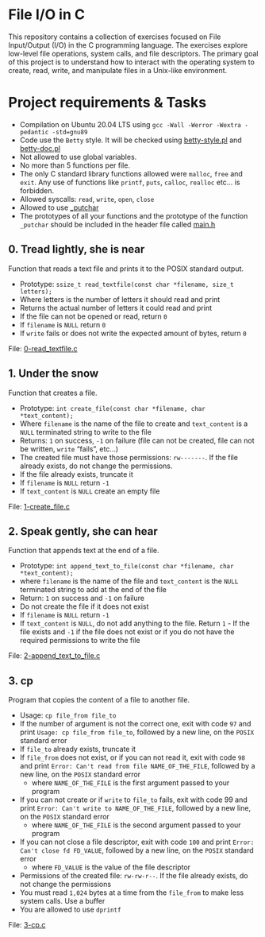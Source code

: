 # File I/O in C

This repository contains a collection of exercises focused on File Input/Output (I/O) in the C programming language. The exercises explore low-level file operations, system calls, and file descriptors. The primary goal of this project is to understand how to interact with the operating system to create, read, write, and manipulate files in a Unix-like environment.


# Project requirements & Tasks

- Compilation on Ubuntu 20.04 LTS using `gcc -Wall -Werror -Wextra -pedantic -std=gnu89`
- Code use the `Betty` style. It will be checked using [betty-style.pl](https://github.com/hs-hq/Betty/blob/master/betty-style.pl) and [betty-doc.pl](https://github.com/hs-hq/Betty/blob/master/betty-doc.pl)
- Not allowed to use global variables.
- No more than 5 functions per file.
- The only C standard library functions allowed were `malloc`, `free` and `exit`. Any use of functions like `printf`, `puts`, `calloc`, `realloc` etc… is forbidden.
- Allowed syscalls: `read`, `write`, `open`, `close`
- Allowed to use [_putchar](https://github.com/hs-hq/_putchar.c/blob/master/_putchar.c)
- The prototypes of all your functions and the prototype of the function `_putchar` should be included in the header file called [main.h](https://github.com/pablonudel/holbertonschool-low_level_programming/blob/main/file_io/main.h)

## 0. Tread lightly, she is near
Function that reads a text file and prints it to the POSIX standard output.

- Prototype: `ssize_t read_textfile(const char *filename, size_t letters);`
- Where letters is the number of letters it should read and print
- Returns the actual number of letters it could read and print
- If the file can not be opened or read, return `0`
- If `filename` is `NULL` return `0`
- If `write` fails or does not write the expected amount of bytes, return `0`

File: [0-read_textfile.c](https://github.com/pablonudel/holbertonschool-low_level_programming/blob/main/file_io/0-read_textfile.c)

## 1. Under the snow
Function that creates a file.

- Prototype: `int create_file(const char *filename, char *text_content);`
- Where `filename` is the name of the file to create and `text_content` is a `NULL` terminated string to write to the file
- Returns: `1` on success, `-1` on failure (file can not be created, file can not be written, `write` “fails”, etc…)
- The created file must have those permissions: `rw-------`. If the file already exists, do not change the permissions.
- If the file already exists, truncate it
- If `filename` is `NULL` return `-1`
- If `text_content` is `NULL` create an empty file

File: [1-create_file.c](https://github.com/pablonudel/holbertonschool-low_level_programming/blob/main/file_io/1-create_file.c)

## 2. Speak gently, she can hear
Function that appends text at the end of a file.

- Prototype: `int append_text_to_file(const char *filename, char *text_content);`
- where `filename` is the name of the file and `text_content` is the `NULL` terminated string to add at the end of the file
- Return: `1` on success and `-1` on failure
- Do not create the file if it does not exist
- If `filename` is `NULL` return `-1`
- If `text_content` is `NULL`, do not add anything to the file. Return `1` - If the file exists and `-1` if the file does not exist or if you do not have the required permissions to write the file

File: [2-append_text_to_file.c](https://github.com/pablonudel/holbertonschool-low_level_programming/blob/main/file_io/2-append_text_to_file.c)

## 3. cp
Program that copies the content of a file to another file.

- Usage: `cp file_from file_to`
- If the number of argument is not the correct one, exit with code `97` and print `Usage: cp file_from file_to`, followed by a new line, on the `POSIX` standard error
- If `file_to` already exists, truncate it
- If `file_from` does not exist, or if you can not read it, exit with code `98` and print `Error: Can't read from file NAME_OF_THE_FILE`, followed by a new line, on the `POSIX` standard error
    - where `NAME_OF_THE_FILE` is the first argument passed to your program
- If you can not create or if `write` to `file_to` fails, exit with code 99 and print `Error: Can't write to NAME_OF_THE_FILE`, followed by a new line, on the `POSIX` standard error
    - where `NAME_OF_THE_FILE` is the second argument passed to your program
- If you can not close a file descriptor, exit with code `100` and print `Error: Can't close fd FD_VALUE`, followed by a new line, on the `POSIX` standard error
    - where `FD_VALUE` is the value of the file descriptor
- Permissions of the created file: `rw-rw-r--`. If the file already exists, do not change the permissions
- You must read `1,024` bytes at a time from the `file_from` to make less system calls. Use a buffer
- You are allowed to use `dprintf`

File: [3-cp.c](https://github.com/pablonudel/holbertonschool-low_level_programming/blob/main/file_io/3-cp.c)
